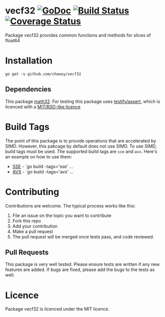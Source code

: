 # vecf32  [![GoDoc](https://godoc.org/github.com/chewxy/vecf32?status.svg)](https://godoc.org/github.com/chewxy/vecf32) [![Build Status](https://travis-ci.org/chewxy/vecf32.svg?branch=master)](https://travis-ci.org/chewxy/vecf32) [![Coverage Status](https://coveralls.io/repos/github/chewxy/vecf32/badge.svg?branch=master)](https://coveralls.io/github/chewxy/vecf32?branch=master)

Package vecf32 provides common functions and methods for slices of float64

# Installation

`go get -u github.com/chewxy/vecf32`

## Dependencies

This package [math32](https://github.com/chewxy/math32). For testing this package uses [testify/assert](https://github.com/stretchr/testify), which is licenced with a [MIT/BSD-like licence](https://github.com/stretchr/testify/blob/master/LICENSE)

# Build Tags

The point of this package is to provide operations that are accelerated by SIMD. However, this pakcage by default does not use SIMD. To use SIMD, build tags must be used. The supported build tags are `sse` and `avx`. Here's an example on how to use them:

* [SSE](https://en.wikipedia.org/wiki/Streaming_SIMD_Extensions) - `go build -tags='sse' ...
* [AVX](https://en.wikipedia.org/wiki/Advanced_Vector_Extensions) - `go build -tags='avx' ...

# Contributing

Contributions are welcome. The typical process works like this:

1. File an issue  on the topic you want to contribute
2. Fork this repo
3. Add your contribution
4. Make a pull request
5. The pull request will be merged once tests pass, and code reviewed.

## Pull Requests

This package is very well tested. Please ensure tests are written if any new features are added. If bugs are fixed, please add the bugs to the tests as well.

# Licence

Package vecf32 is licenced under the MIT licence.